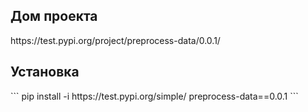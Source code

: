 <h2>Дом проекта</h2>
<a>https://test.pypi.org/project/preprocess-data/0.0.1/</a>

<h2>Установка</h2>
``` pip install -i https://test.pypi.org/simple/ preprocess-data==0.0.1 ```